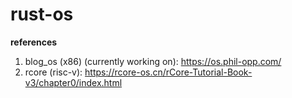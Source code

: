 # rust-os
**references**
1. blog_os (x86) (currently working on): https://os.phil-opp.com/
2. rcore (risc-v): https://rcore-os.cn/rCore-Tutorial-Book-v3/chapter0/index.html